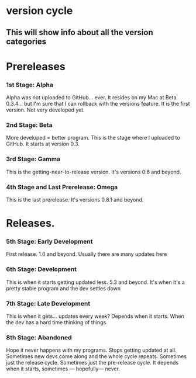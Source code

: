 # version cycle
## This will show info about all the version categories
# Prereleases
### 1st Stage: Alpha
Alpha was not uploaded to GitHub... ever. It resides on my Mac at Beta 0.3.4... but I'm sure that I can rollback with the versions feature. It is the first version. Not very developed yet. 
### 2nd Stage: Beta
More developed = better program. This is the stage where I uploaded to GitHub. It starts at version 0.3.  
### 3rd Stage: Gamma
This is the getting-near-to-release version. It's versions 0.6 and beyond. 
### 4th Stage and Last Prerelease: Omega
This is the last prerelease. It's versions 0.8.1 and beyond. 
# Releases. 
### 5th Stage: Early Development
First release. 1.0 and beyond. Usually there are many updates here
### 6th Stage: Development
This is when it starts getting updated less. 5.3 and beyond. It's when it's a pretty stable program and the dev settles down
### 7th Stage: Late Development
This is when it gets...  updates every week? Depends when it starts. When the dev has a hard time thinking of things. 
### 8th Stage: Abandoned
Hope it never happens with my programs. Stops getting updated at all. Sometimes new devs come along and the whole cycle repeats. Sometimes just the release cycle. Sometimes just the pre-release cycle. It depends when it starts, sometimes — hopefully— never. 